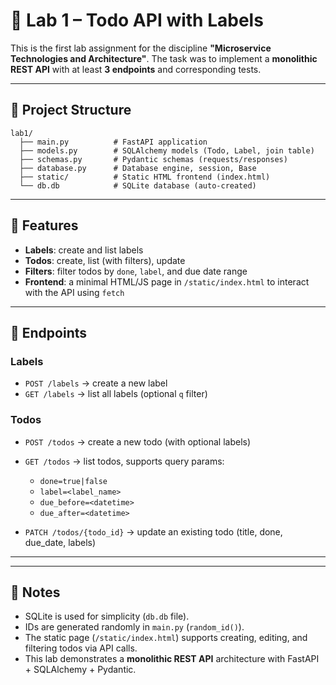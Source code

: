 # 📘 Lab 1 – Todo API with Labels

This is the first lab assignment for the discipline **"Microservice Technologies and Architecture"**.
The task was to implement a **monolithic REST API** with at least **3 endpoints** and corresponding tests.

---

## 📂 Project Structure

```
lab1/
  ├── main.py          # FastAPI application
  ├── models.py        # SQLAlchemy models (Todo, Label, join table)
  ├── schemas.py       # Pydantic schemas (requests/responses)
  ├── database.py      # Database engine, session, Base
  ├── static/          # Static HTML frontend (index.html)
  └── db.db            # SQLite database (auto-created)
```

---

## 🚀 Features

* **Labels**: create and list labels
* **Todos**: create, list (with filters), update
* **Filters**: filter todos by `done`, `label`, and due date range
* **Frontend**: a minimal HTML/JS page in `/static/index.html` to interact with the API using `fetch`

---

## 🔗 Endpoints

### Labels

* `POST /labels` → create a new label
* `GET /labels` → list all labels (optional `q` filter)

### Todos

* `POST /todos` → create a new todo (with optional labels)
* `GET /todos` → list todos, supports query params:

  * `done=true|false`
  * `label=<label_name>`
  * `due_before=<datetime>`
  * `due_after=<datetime>`
* `PATCH /todos/{todo_id}` → update an existing todo (title, done, due\_date, labels)

---

---

## 📝 Notes

* SQLite is used for simplicity (`db.db` file).
* IDs are generated randomly in `main.py` (`random_id()`).
* The static page (`/static/index.html`) supports creating, editing, and filtering todos via API calls.
* This lab demonstrates a **monolithic REST API** architecture with FastAPI + SQLAlchemy + Pydantic.

